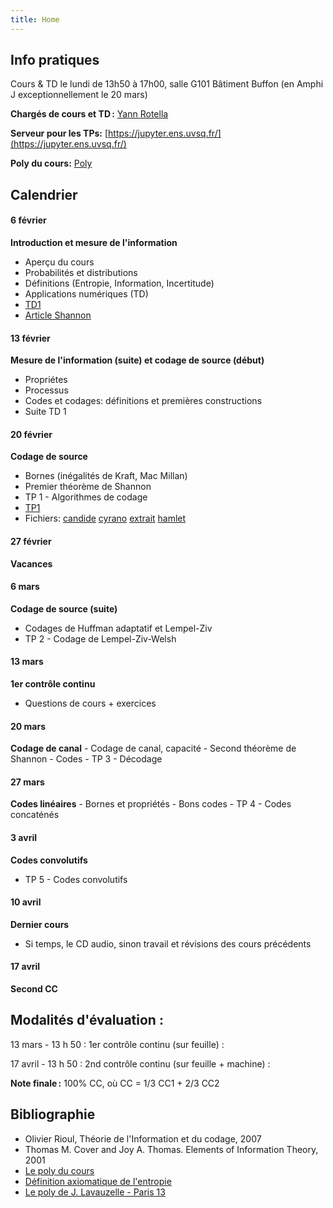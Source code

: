 ```yaml
---
title: Home
---
```


## Info pratiques

Cours & TD le lundi de 13h50 à 17h00, salle G101 Bâtiment Buffon (en Amphi J exceptionnellement le 20 mars)

**Chargés de cours et TD :** [Yann Rotella](https://rotella.fr/)

**Serveur pour les TPs:** [https://jupyter.ens.uvsq.fr/](https://jupyter.ens.uvsq.fr/)

**Poly du cours:** [Poly](tds/poly.pdf)

## Calendrier

#### 6 février 

**Introduction et mesure de l'information**
   - Aperçu du cours
   - Probabilités et distributions
   - Définitions (Entropie, Information, Incertitude)
   - Applications numériques (TD)
   - [TD1](tds/TD1.pdf)
   - [Article Shannon](tds/shannon.pdf)


#### 13 février 

**Mesure de l'information (suite) et codage de source (début)**
   - Propriétes
   - Processus
   - Codes et codages: définitions et premières constructions
   - Suite TD 1

   
#### 20 février 
   
**Codage de source**
  - Bornes (inégalités de Kraft, Mac Millan)
  - Premier théorème de Shannon
  - TP 1 - Algorithmes de codage
  - [TP1](tds/tp1/TP1.ipynb)
  - Fichiers: [candide](tds/tp1/candide.txt) [cyrano](tds/tp1/cyrano.txt) [extrait](tds/tp1/extrait.txt) [hamlet](tds/tp1/hamlet.txt)

#### 27 février 

**Vacances**

#### 6 mars 

**Codage de source (suite)**
   - Codages de Huffman adaptatif et Lempel-Ziv 
   - TP 2 - Codage de Lempel-Ziv-Welsh
    

#### 13 mars 

**1er contrôle continu**
   - Questions de cours + exercices

#### 20 mars

**Codage de canal**
    - Codage de canal, capacité
    - Second théorème de Shannon
    - Codes
    - TP 3 - Décodage

#### 27 mars 

**Codes linéaires**
    - Bornes et propriétés
    - Bons codes
    - TP 4 - Codes concaténés
    

#### 3 avril

**Codes convolutifs**
   - TP 5 - Codes convolutifs


#### 10 avril 

**Dernier cours**
   - Si temps, le CD audio, sinon travail et révisions des cours précédents


#### 17 avril 

**Second CC**



## Modalités d'évaluation :

13 mars - 13 h 50 : 1er contrôle continu (sur feuille) : 

17 avril - 13 h 50 : 2nd contrôle continu (sur feuille + machine) :

**Note finale :** 100% CC, où CC = 1/3 CC1 + 2/3 CC2


  


## Bibliographie

   - Olivier Rioul, Théorie de l'Information et du codage, 2007
   - Thomas M. Cover and Joy A. Thomas. Elements of Information Theory, 2001
   - [Le poly du cours](tds/)
   - [Définition axiomatique de l'entropie](https://arrowtheory.com/pub/notes/025-faddeev-entropy.html)
   - [Le poly de J. Lavauzelle - Paris 13](https://www.math.univ-paris13.fr/~lavauzelle/teaching/2020-21/docs/TI-poly-cours.pdf)
   


